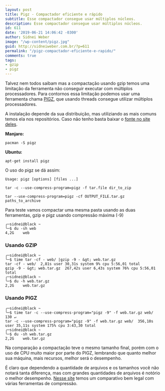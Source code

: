 ```yaml
---
layout: post
title: Pigz - Compactador eficiente e rápido
subtitle: Esse compactador consegue usar múltiplos núcleos.
description: Esse compactador consegue usar múltiplos núcleos.
id: 611
date: '2019-06-21 14:06:42 -0300'
author: Sidnei Weber
image: "/wp-content/pigz.jpg"
guid: http://sidneiweber.com.br/?p=611
permalink: "/pigz-compactador-eficiente-e-rapido/"
comments: true
tags:
- gzip
- pigz
---
```


Talvez nem todos saibam mas a compactação usando gzip temos uma limitação da ferramenta não conseguir executar com múltiplos processadores. Para contornos essa limitação podemos usar uma ferramenta chama <a href="https://zlib.net/pigz/" target="_blank" rel="noopener noreferrer">PIGZ</a>, que usando threads consegue utilizar múltiplos processadores.

A instalação depende da sua distribuição, mas utiliziando as mais comuns temos ela nos repositórios. Caso não tenho basta baixar o <a href="https://zlib.net/pigz/pigz-2.4.tar.gz" target="_blank" rel="noopener noreferrer">fonte no site deles</a>.

**Manjaro:**

```shell
pacman -S pigz
```

**Ubuntu:**

```shell
apt-get install pigz
```

O uso do pigz se dá assim:

```shell
Usage: pigz [options] [files ...]

tar -c --use-compress-program=pigz -f tar.file dir_to_zip

tar --use-compress-program=pigz -cf OUTPUT_FILE.tar.gz paths_to_archive
```

Para teste vamos compactar uma mesma pasta usando as duas ferramentas, gzip e pigz usando compressão máxima (-9)

```shell
╭─sidnei@black ~
╰─$ du -sh web             
4,2G	web
```

### Usando GZIP

```shell
╭─sidnei@black ~
╰─$ time tar -cf - web/ |gzip -9 - &gt; web.tar.gz
tar -cf - web/  2,81s user 30,31s system 9% cpu 5:56,01 total
gzip -9 - &gt; web.tar.gz  267,42s user 6,43s system 76% cpu 5:56,01 total
╭─sidnei@black ~
╰─$ du -h web.tar.gz
2,2G	web.tar.gz
```

### Usando PIGZ

```shell
╭─sidnei@black ~
╰─$ time tar -c --use-compress-program="pigz -9" -f web.tar.gz web/                                                                                                        130 ↵
tar -c --use-compress-program="pigz -9" -f web.tar.gz web/  356,10s user 35,11s system 175% cpu 3:43,30 total
╭─sidnei@black ~
╰─$ du -sh web.tar.gz  
2,2G	web.tar.gz
```

Na comparação a compactação teve o mesmo tamanho final, porém com o uso de CPU muito maior por parte do PIGZ, lembrando que quanto melhor sua máquina, mais recursos, melhor será o desempenho.

É claro que dependendo a quantidade de arquivos e os tamanhos você não notará tanta diferença, mas com grandes quantidades de arquivos é notório o melhor desempenho. <a href="https://vbtechsupport.com/1576/" target="_blank" rel="noopener noreferrer">Nesse site</a> temos um comparativo bem legal com várias ferramentas de compressão.
